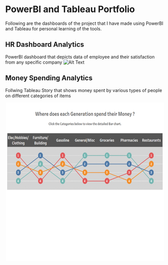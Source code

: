 # PowerBI and Tableau Portfolio
Following are the dashboards of the project that I have made using PowerBI and Tableau for personal learning of the tools.

## HR Dashboard Analytics
PowerBI dashboard that depicts data of employee and their satisfaction from any specific company
![Alt Text]()

## Money Spending Analytics
Follwing Tableau Story that shows money spent by various types of people on different categories of items

<p align="center">
<img src="/images/money_spending.gif" width="500" height="500"/>
</p>
